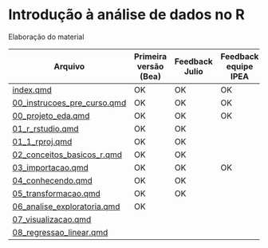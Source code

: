 # Introdução à análise de dados no R

<!-- badges: start -->
<!-- badges: end -->

Elaboração do material

| Arquivo                     | Primeira versão (Bea) | Feedback Julio | Feedback equipe IPEA | 
|-----------------------------|-----------------------|----------------|----------------------|
| [index.qmd](https://github.com/ipeadata-lab/curso_r_intro_202409/blob/main/index.qmd) | OK | OK | OK |
| [00_instrucoes_pre_curso.qmd](https://github.com/ipeadata-lab/curso_r_intro_202409/blob/main/00_instrucoes_pre_curso.qmd) | OK | OK | OK | 
| [00_projeto_eda.qmd](https://github.com/ipeadata-lab/curso_r_intro_202409/blob/main/00_projeto_eda.qmd) | OK | OK | OK | 
| [01_r_rstudio.qmd](https://github.com/ipeadata-lab/curso_r_intro_202409/blob/main/01_r_rstudio.qmd) | OK | OK |    |
| [01_1_rproj.qmd](https://github.com/ipeadata-lab/curso_r_intro_202409/blob/main/01_1_rproj.qmd) | OK | OK |    |
| [02_conceitos_basicos_r.qmd](https://github.com/ipeadata-lab/curso_r_intro_202409/blob/main/02_conceitos_basicos_r.qmd) | OK | OK |    |
| [03_importacao.qmd](https://github.com/ipeadata-lab/curso_r_intro_202409/blob/main/03_importacao.qmd) | OK | OK | OK | 
| [04_conhecendo.qmd](https://github.com/ipeadata-lab/curso_r_intro_202409/blob/main/04_conhecendo.qmd) | OK | OK |    | 
| [05_transformacao.qmd](https://github.com/ipeadata-lab/curso_r_intro_202409/blob/main/05_transformacao.qmd) | OK | OK |    | 
| [06_analise_exploratoria.qmd](https://github.com/ipeadata-lab/curso_r_intro_202409/blob/main/06_analise_exploratoria.qmd) | OK |    |    |
| [07_visualizacao.qmd](https://github.com/ipeadata-lab/curso_r_intro_202409/blob/main/07_visualizacao.qmd) |    |    |    |
| [08_regressao_linear.qmd](https://github.com/ipeadata-lab/curso_r_intro_202409/blob/main/08s_regressao_linear.qmd) |    |    |    |